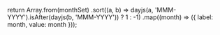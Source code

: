 return Array.from(monthSet)
  .sort((a, b) => dayjs(a, 'MMM-YYYY').isAfter(dayjs(b, 'MMM-YYYY')) ? 1 : -1)
  .map((month) => ({ label: month, value: month }));
